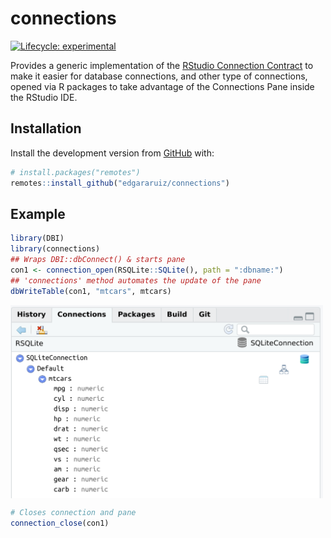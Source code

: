 
<!-- README.md is generated from README.Rmd. Please edit that file -->

# connections

<!-- badges: start -->

[![Lifecycle:
experimental](https://img.shields.io/badge/lifecycle-experimental-orange.svg)](https://www.tidyverse.org/lifecycle/#experimental)
<!-- badges: end -->

Provides a generic implementation of the [RStudio Connection
Contract](https://rstudio.github.io/rstudio-extensions/connections-contract.html)
to make it easier for database connections, and other type of
connections, opened via R packages to take advantage of the Connections
Pane inside the RStudio IDE.

## Installation

Install the development version from [GitHub](https://github.com/) with:

``` r
# install.packages("remotes")
remotes::install_github("edgararuiz/connections")
```

## Example

``` r
library(DBI)
library(connections)
## Wraps DBI::dbConnect() & starts pane
con1 <- connection_open(RSQLite::SQLite(), path = ":dbname:")
## 'connections' method automates the update of the pane
dbWriteTable(con1, "mtcars", mtcars)
```

<img src="man/figures/sqlite-screenshot.png" align="center" width="500" />

<br/>

``` r
# Closes connection and pane
connection_close(con1)
```
